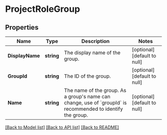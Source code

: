 # ProjectRoleGroup

## Properties
Name | Type | Description | Notes
------------ | ------------- | ------------- | -------------
**DisplayName** | **string** | The display name of the group. | [optional] [default to null]
**GroupId** | **string** | The ID of the group. | [optional] [default to null]
**Name** | **string** | The name of the group. As a group&#x27;s name can change, use of &#x60;groupId&#x60; is recommended to identify the group. | [optional] [default to null]

[[Back to Model list]](../README.md#documentation-for-models) [[Back to API list]](../README.md#documentation-for-api-endpoints) [[Back to README]](../README.md)


